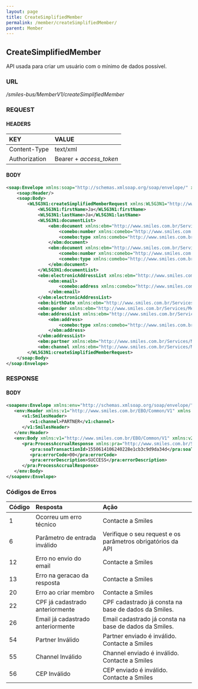 ```yaml
---
layout: page
title: CreateSimplifiedMember
permalink: /member/createSimplifiedMember/
parent: Member
---
```

## CreateSimplifiedMember
API usada para criar um usuário com o mínimo de dados possível.

### URL
_/smiles-bus/MemberV1/createSimplifiedMember_


### REQUEST

#### HEADERS

| KEY           | VALUE                             |
|:--------------|:----------------------------------|
| Content-Type  | text/xml                          |
| Authorization | Bearer + _access_token_           |

#### BODY
```xml
<soap:Envelope xmlns:soap="http://schemas.xmlsoap.org/soap/envelope/" xmlns:xsi="http://www.w3.org/2001/XMLSchema-instance"  xmlns:WL5G3N1="http://www.smiles.com.br/Services/Member/V1" xmlns:WL5G3N2="http://www.smiles.com.br/EBO/Common/V1" xmlns:comebo="http://www.smiles.com.br/EBO/Common/V1" xmlns:ebm="http://www.smiles.com.br/Services/Member/V1">
	<soap:Header/>
	<soap:Body>
		<WL5G3N1:createSimplifiedMemberRequest xmlns:WL5G3N1="http://www.smiles.com.br/Services/Member/V1" xmlns="http://www.smiles.com.br/Services/Member/V1">
			<WL5G3N1:firstName>Ja</WL5G3N1:firstName>
			<WL5G3N1:lastName>Ja</WL5G3N1:lastName>
			<WL5G3N1:documentList>
				<ebm:document xmlns:ebm="http://www.smiles.com.br/Services/Member/V1">
					<comebo:number xmlns:comebo="http://www.smiles.com.br/EBO/CommonEBO/V1">04740012022</comebo:number>
					<comebo:type xmlns:comebo="http://www.smiles.com.br/EBO/CommonEBO/V1">CPF</comebo:type>
				</ebm:document>
				<ebm:document xmlns:ebm="http://www.smiles.com.br/Services/Member/V1">
					<comebo:number xmlns:comebo="http://www.smiles.com.br/EBO/CommonEBO/V1">000000000</comebo:number>
					<comebo:type xmlns:comebo="http://www.smiles.com.br/EBO/CommonEBO/V1">RG</comebo:type>
				</ebm:document>
			</WL5G3N1:documentList>
			<ebm:electronicAddressList xmlns:ebm="http://www.smiles.com.br/Services/Member/V1">
				<ebm:email>
					<comebo:address xmlns:comebo="http://www.smiles.com.br/EBO/CommonEBO/V1">testeparceiro@smiles.com.br</comebo:address>
				</ebm:email>
			</ebm:electronicAddressList>
			<ebm:birthDate xmlns:ebm="http://www.smiles.com.br/Services/Member/V1">2000-03-26</ebm:birthDate>
			<ebm:gender xmlns:ebm="http://www.smiles.com.br/Services/Member/V1">MALE</ebm:gender>
			<ebm:addressList xmlns:ebm="http://www.smiles.com.br/Services/Member/V1">
				<ebm:address>
					<comebo:type xmlns:comebo="http://www.smiles.com.br/EBO/CommonEBO/V1">PERSONAL</comebo:type>
				</ebm:address>
			</ebm:addressList>
			<ebm:partner xmlns:ebm="http://www.smiles.com.br/Services/Member/V1">SHE</ebm:partner>
			<ebm:channel xmlns:ebm="http://www.smiles.com.br/Services/Member/V1">PARTNER</ebm:channel>
		</WL5G3N1:createSimplifiedMemberRequest>
	</soap:Body>
</soap:Envelope>
```

### RESPONSE 

#### BODY
```xml
<soapenv:Envelope xmlns:env="http://schemas.xmlsoap.org/soap/envelope/" xmlns:soapenv="http://schemas.xmlsoap.org/soap/envelope/">
   <env:Header xmlns:v1="http://www.smiles.com.br/EBO/Common/V1" xmlns:v2="http://www.smiles.com.br/Services/AccumulateMiles/V2">
      <v1:SmilesHeader>
         <v1:channel>PARTNER</v1:channel>
      </v1:SmilesHeader>
   </env:Header>
   <env:Body xmlns:v1="http://www.smiles.com.br/EBO/Common/V1" xmlns:v2="http://www.smiles.com.br/Services/AccumulateMiles/V2">
      <pra:ProcessAccrualResponse xmlns:pra="http://www.smiles.com.br/Services/AccumulateMiles/V2">
         <pra:soaTransactionId>1550614106240228e1cb3c9d9da34d</pra:soaTransactionId>
         <pra:errorCode>00</pra:errorCode>
         <pra:errorDescription>SUCCESS</pra:errorDescription>
      </pra:ProcessAccrualResponse>
   </env:Body>
</soapenv:Envelope>
```

### Códigos de Erros

| Código    | Resposta                          | Ação                                                        |
|:----------|:----------------------------------|:------------------------------------------------------------|
| 1         | Ocorreu um erro técnico           | Contacte a Smiles                                           |
| 6         | Parâmetro de entrada inválido     | Verifique o seu request e os parâmetros obrigatórios da API |
| 12        | Erro no envio do email            | Contacte a Smiles                                           |
| 13        | Erro na geracao da resposta       | Contacte a Smiles                                           |
| 20        | Erro ao criar membro              | Contacte a Smiles                                           |
| 22        | CPF já cadastrado anteriormente   | CPF cadastrado já consta na base de dados da Smiles.        |
| 26        | Email já cadastrado anteriormente | Email cadastrado já consta na base de dados da Smiles.      |
| 54        | Partner Inválido                  | Partner enviado é inválido. Contacte a Smiles               |
| 55        | Channel Inválido                  | Channel enviado é inválido. Contacte a Smiles               |
| 56        | CEP Inválido                      | CEP enviado é inválido. Contacte a Smiles                   |
